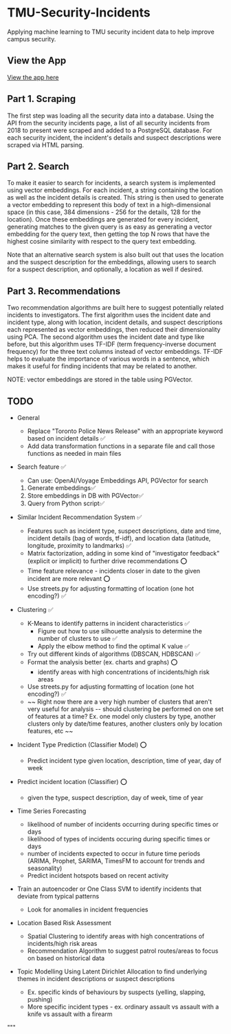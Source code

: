 # TMU-Security-Incidents
Applying machine learning to TMU security incident data to help improve campus security.

## View the App
[View the app here](http://tmusecurity.ca)

## Part 1. Scraping

The first step was loading all the security data into a database. Using the API from the security incidents page, a list of all security incidents from 2018 to present were scraped and added to a PostgreSQL database. For each security incident, the incident's details and suspect descriptions were scraped via HTML parsing.

## Part 2. Search

To make it easier to search for incidents, a search system is implemented using vector embeddings. For each incident, a string containing the location as well as the incident details is created. This string is then used to generate a vector embedding to represent this body of text in a high-dimensional space (in this case, 384 dimensions - 256 for the details, 128 for the location). Once these embeddings are generated for every incident, generating matches to the given query is as easy as generating a vector embedding for the query text, then getting the top N rows that have the highest cosine similarity with respect to the query text embedding.

Note that an alternative search system is also built out that uses the location and the suspect description for the embeddings, allowing users to search for a suspect description, and optionally, a location as well if desired.

## Part 3. Recommendations

Two recommendation algorithms are built here to suggest potentially related incidents to investigators. The first algorithm uses the incident date and incident type, along with location, incident details, and suspect descriptions each represented as vector embeddings, then reduced their dimensionality using PCA.
The second algorithm uses the incident date and type like before, but this algorithm uses TF-IDF (term frequency-inverse document frequency) for the three text columns instead of vector embeddings. TF-IDF helps to evaluate the importance of various words in a sentence, which makes it useful for finding incidents that may be related to another.

NOTE: vector embeddings are stored in the table using PGVector.

## TODO
- General
    - Replace "Toronto Police News Release" with an appropriate keyword based on incident details ✅
    - Add data transformation functions in a separate file and call those functions as needed in main files

- Search feature ✅
    - Can use: OpenAI/Voyage Embeddings API, PGVector for search
    1. Generate embeddings✅
    2. Store embeddings in DB with PGVector✅
    3. Query from Python script✅

- Similar Incident Recommendation System ✅
    - Features such as incident type, suspect descriptions, date and time, incident details (bag of words, tf-idf), and location data (latitude, longitude, proximity to landmarks) ✅
    - Matrix factorization, adding in some kind of "investigator feedback" (explicit or implicit) to further drive recommendations ⭕
    - Time feature relevance - incidents closer in date to the given incident are more relevant ⭕
    - Use streets.py for adjusting formatting of location (one hot encoding?) ✅

- Clustering ✅
    - K-Means to identify patterns in incident characteristics ✅
        - Figure out how to use silhouette analysis to determine the number of clusters to use ✅
        - Apply the elbow method to find the optimal K value ✅
    - Try out different kinds of algorithms (DBSCAN, HDBSCAN) ✅
    - Format the analysis better (ex. charts and graphs) ⭕
        - identify areas with high concentrations of incidents/high risk areas
    - Use streets.py for adjusting formatting of location (one hot encoding?) ✅
    - ~~ Right now there are a very high number of clusters that aren't very useful for analysis -- should clustering be performed on one set of features at a time? Ex. one model only clusters by type, another clusters only by date/time features, another clusters only by location features, etc ~~
 
- Incident Type Prediction (Classifier Model) ⭕
    - Predict incident type given location, description, time of year, day of week

- Predict incident location (Classifier) ⭕
    - given the type, suspect description, day of week, time of year

- Time Series Forecasting
    - likelihood of number of incidents occurring during specific times or days
    - likelihood of types of incidents occuring during specific times or days
    - number of incidents expected to occur in future time periods (ARIMA, Prophet, SARIMA, TimesFM to account for trends and seasonality)
    - Predict incident hotspots based on recent activity

- Train an autoencoder or One Class SVM to identify incidents that deviate from typical patterns
    - Look for anomalies in incident frequencies

- Location Based Risk Assessment
    - Spatial Clustering to identify areas with high concentrations of incidents/high risk areas
    - Recommendation Algorithm to suggest patrol routes/areas to focus on based on historical data

- Topic Modelling Using Latent Dirichlet Allocation to find underlying themes in incident descriptions or suspect descriptions
    - Ex. specific kinds of behaviours by suspects (yelling, slapping, pushing)
    - More specific incident types - ex. ordinary assault vs assault with a knife vs assault with a firearm

"""
